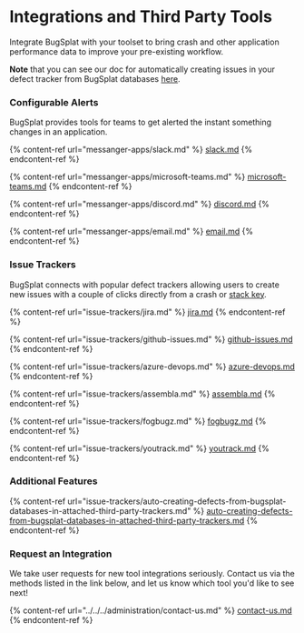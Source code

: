 # Integrations and Third Party Tools

Integrate BugSplat with your toolset to bring crash and other application performance data to improve your pre-existing workflow.

**Note** that you can see our doc for automatically creating issues in your defect tracker from BugSplat databases [here](issue-trackers/auto-creating-defects-from-bugsplat-databases-in-attached-third-party-trackers.md).

### Configurable Alerts

BugSplat provides tools for teams to get alerted the instant something changes in an application.

{% content-ref url="messanger-apps/slack.md" %}
[slack.md](messanger-apps/slack.md)
{% endcontent-ref %}

{% content-ref url="messanger-apps/microsoft-teams.md" %}
[microsoft-teams.md](messanger-apps/microsoft-teams.md)
{% endcontent-ref %}

{% content-ref url="messanger-apps/discord.md" %}
[discord.md](messanger-apps/discord.md)
{% endcontent-ref %}

{% content-ref url="messanger-apps/email.md" %}
[email.md](messanger-apps/email.md)
{% endcontent-ref %}

### Issue Trackers

BugSplat connects with popular defect trackers allowing users to create new issues with a couple of clicks directly from a crash or [stack key](../../../education/bugsplat-terminology.md#stack-key).

{% content-ref url="issue-trackers/jira.md" %}
[jira.md](issue-trackers/jira.md)
{% endcontent-ref %}

{% content-ref url="issue-trackers/github-issues.md" %}
[github-issues.md](issue-trackers/github-issues.md)
{% endcontent-ref %}

{% content-ref url="issue-trackers/azure-devops.md" %}
[azure-devops.md](issue-trackers/azure-devops.md)
{% endcontent-ref %}

{% content-ref url="issue-trackers/assembla.md" %}
[assembla.md](issue-trackers/assembla.md)
{% endcontent-ref %}

{% content-ref url="issue-trackers/fogbugz.md" %}
[fogbugz.md](issue-trackers/fogbugz.md)
{% endcontent-ref %}

{% content-ref url="issue-trackers/youtrack.md" %}
[youtrack.md](issue-trackers/youtrack.md)
{% endcontent-ref %}

### Additional Features

{% content-ref url="issue-trackers/auto-creating-defects-from-bugsplat-databases-in-attached-third-party-trackers.md" %}
[auto-creating-defects-from-bugsplat-databases-in-attached-third-party-trackers.md](issue-trackers/auto-creating-defects-from-bugsplat-databases-in-attached-third-party-trackers.md)
{% endcontent-ref %}

### Request an Integration

We take user requests for new tool integrations seriously. Contact us via the methods listed in the link below, and let us know which tool you'd like to see next!

{% content-ref url="../../../administration/contact-us.md" %}
[contact-us.md](../../../administration/contact-us.md)
{% endcontent-ref %}
